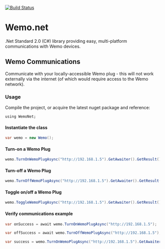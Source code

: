 [![Build Status](https://sullivan.visualstudio.com/Widget/_apis/build/status/seanksullivan.Wemo.net)](https://sullivan.visualstudio.com/Widget/_build/latest?definitionId=5)

# Wemo.net
.Net Standard 2.0 (C#) library providing easy, multi-platform communications with Wemo devices.

## Wemo Communications
Communicate with your locally-accessible Wemo plug - this will not work externally via the internet (of which would require access to the Wemo network).
### Usage
Compile the project, or acquire the latest nuget package and reference:
```
using WemoNet;
```
#### Instantiate the class
```csharp
var wemo = new Wemo();
```

#### Turn-on a Wemo Plug
```csharp
wemo.TurnOnWemoPlugAsync("http://192.168.1.5").GetAwaiter().GetResult();
```
#### Turn-off a Wemo Plug
```csharp
wemo.TurnOffWemoPlugAsync("http://192.168.1.5").GetAwaiter().GetResult();
```
#### Toggle on/off a Wemo Plug
```csharp
wemo.ToggleWemoPlugAsync("http://192.168.1.5").GetAwaiter().GetResult();
```

#### Verify communications example
```csharp
var onSuccess = await wemo.TurnOnWemoPlugAsync("http://192.168.1.5");
```
```csharp
var offSuccess = await wemo.TurnOffWemoPlugAsync("http://192.168.1.5");
```
```csharp
var success = wemo.TurnOnWemoPlugAsync("http://192.168.1.5").GetAwaiter().GetResult();
```

